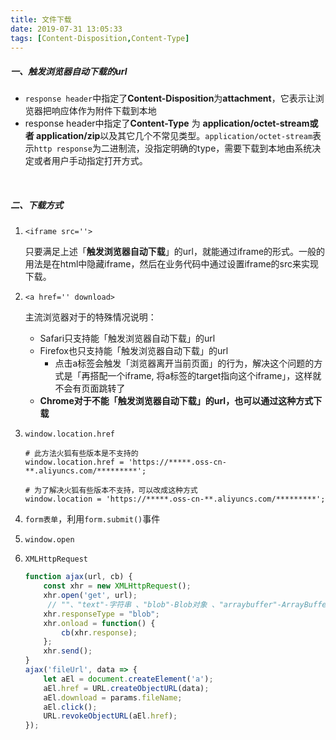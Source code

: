 ```yaml
---
title: 文件下载
date: 2019-07-31 13:05:33
tags: [Content-Disposition,Content-Type]
---
```


##### 一、触发浏览器自动下载的url

- `response header`中指定了**Content-Disposition**为**attachment**，它表示让浏览器把响应体作为附件下载到本地 
- response header中指定了**Content-Type** 为 **application/octet-stream或者 application/zip**以及其它几个不常见类型。`application/octet-stream`表示`http response`为二进制流，没指定明确的type，需要下载到本地由系统决定或者用户手动指定打开方式。

<!--more-->

<br/>



##### 二、下载方式

1. `<iframe src=''>`

   只要满足上述「**触发浏览器自动下载**」的url，就能通过iframe的形式。一般的用法是在html中隐藏iframe，然后在业务代码中通过设置iframe的src来实现下载。

   

2. `<a href='' download>`

   主流浏览器对于的特殊情况说明：

   - Safari只支持能「触发浏览器自动下载」的url
   - Firefox也只支持能「触发浏览器自动下载」的url
     - 点击a标签会触发「浏览器离开当前页面」的行为，解决这个问题的方式是「再搭配一个iframe, 将a标签的target指向这个iframe」，这样就不会有页面跳转了
   - **Chrome对于不能「触发浏览器自动下载」的url，也可以通过这种方式下载**

   

3. `window.location.href`

   ```
   # 此方法火狐有些版本是不支持的
   window.location.href = 'https://*****.oss-cn-**.aliyuncs.com/*********';
   
   # 为了解决火狐有些版本不支持，可以改成这种方式
   window.location = 'https://*****.oss-cn-**.aliyuncs.com/*********';
   ```

4. `form表单`，利用`form.submit()`事件

5. `window.open`

6. `XMLHttpRequest`

   ```javascript
   function ajax(url, cb) {
       const xhr = new XMLHttpRequest();
       xhr.open('get', url);
        // ""、"text"-字符串 、"blob"-Blob对象 、"arraybuffer"-ArrayBuffer对象
       xhr.responseType = "blob";
       xhr.onload = function() {
           cb(xhr.response);
       };
       xhr.send();
   }
   ajax('fileUrl', data => {
       let aEl = document.createElement('a');
       aEl.href = URL.createObjectURL(data);
       aEl.download = params.fileName;
       aEl.click();
       URL.revokeObjectURL(aEl.href);
   });
   ```

   

   